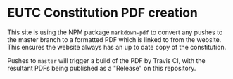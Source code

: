 # EUTC Constitution PDF creation

This site is using the NPM package `markdown-pdf` to convert any pushes
to the master branch to a formatted PDF which is linked to from the
website. This ensures the website always has an up to date copy of the
constitution.

Pushes to `master` will trigger a build of the PDF by Travis CI, with the
resultant PDFs being published as a "Release" on this repository.
